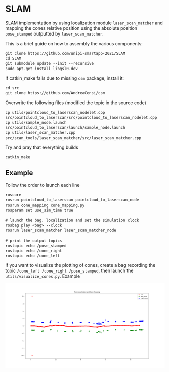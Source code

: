 # SLAM
SLAM implementation by using localization module `laser_scan_matcher` and mapping the cones relative position using the absolute position `pose_stamped` outputted by `laser_scan_matcher`.

<!-- 
The slam toolbox package can be downloaded at the following link [here](https://github.com/SteveMacenski/slam_toolbox)

The provided toolbox build the map using `sensor_msgs::LaserScan` instead the LIDAR give us back data of type `sensor_msgs::PointCloud`.

To cope with this, we transform the point cloud into laser scan using the provided package [here]( http://wiki.ros.org/pointcloud_to_laserscan)

The slam toolbox look for LaserScan messages on the topic specified in `slam_toolbox/config` in the param *scan_topic*.
 -->

This is a brief guide on how to assembly the various components:
```
git clone https://github.com/unipi-smartapp-2021/SLAM
cd SLAM
git submodule update --init --recursive
sudo apt-get install libgsl0-dev
```

If catkin_make fails due to missing `csm` package, install it:
```
cd src
git clone https://github.com/AndreaCensi/csm
```

Overwrite the following files (modified the topic in the source code)
```
cp utils/pointcloud_to_laserscan_nodelet.cpp src/pointcloud_to_laserscan/src/pointcloud_to_laserscan_nodelet.cpp
cp utils/sample_node.launch src/pointcloud_to_laserscan/launch/sample_node.launch
cp utils/laser_scan_matcher.cpp src/scan_tools/laser_scan_matcher/src/laser_scan_matcher.cpp
```

Try and pray that everything builds
```
catkin_make
```

## Example
Follow the order to launch each line
```
roscore
rosrun pointcloud_to_laserscan pointcloud_to_laserscan_node
rosrun cone_mapping cone_mapping.py
rosparam set use_sim_time true

# launch the bag, localization and set the simulation clock
rosbag play <bag> --clock
rosrun laser_scan_matcher laser_scan_matcher_node

# print the output topics
rostopic echo /pose_stamped
rostopic echo /cone_right
rostopic echo /cone_left
```

If you want to visualize the plotting of cones, create a bag recording the topic `/cone_left /cone_right /pose_stamped`, then launch the `utils/visualize_cones.py`. Example

![](imgs/track.png)

<!-- 
## slam-toolbox

**IMPORTANT** before doing anything change the branch to `noetic-devel`

Install dependencies with `rosdep install -q -y -r --from-paths src --ignore-src`

Install `apt install ros-noetic-slam-toolbox` if required.


## pointcloud-to-laserscan

**IMPORTANT** before doing anything change the branch to `lunar-devel`

Notice that `geometry2` is required to build this package. -->
